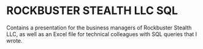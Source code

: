 # ROCKBUSTER STEALTH LLC SQL
Contains a presentation for the business managers of Rockbuster Stealth LLC, as well as an Excel file for technical colleagues with SQL queries that I wrote.
